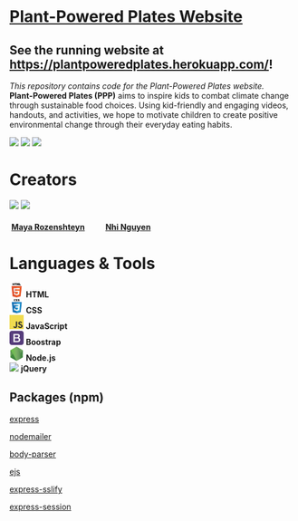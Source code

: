 
# [Plant-Powered Plates Website](https://plantpoweredplates.herokuapp.com/)
## See the running website at https://plantpoweredplates.herokuapp.com/!   
*This repository contains code for the Plant-Powered Plates website.*  
<strong>Plant-Powered Plates (PPP)</strong> aims to inspire kids to combat climate change through sustainable food choices. Using kid-friendly and engaging videos, handouts, and activities, we hope to motivate children to create positive environmental change through their everyday eating habits.

[<img src="https://github.com/mayaRozenshteyn/ppp-website/blob/master/public/images/landingpage.gif" width="250">](https://www.plantpoweredplates.media)
[<img src="https://github.com/mayaRozenshteyn/ppp-website/blob/master/public/images/aboutus.gif" width="250">](https://www.plantpoweredplates.media)
[<img src="https://github.com/mayaRozenshteyn/ppp-website/blob/master/public/images/resources.gif" width="250">](https://www.plantpoweredplates.media)
# Creators


[<img src="https://www.plantpoweredplates.media/images/profile_maya.png" width="150">](https://github.com/mayaRozenshteyn)  [<img src="https://www.plantpoweredplates.media/images/profile_nhi.png" width="150">](https://github.com/nhilikeknee)     
#### &nbsp;[Maya Rozenshteyn](https://github.com/mayaRozenshteyn) &nbsp;&nbsp;&nbsp;&nbsp;&nbsp;&nbsp;&nbsp;&nbsp;&nbsp;&nbsp;[Nhi Nguyen](https://github.com/nhilikeknee)


# Languages & Tools
<img src="https://raw.githubusercontent.com/github/explore/80688e429a7d4ef2fca1e82350fe8e3517d3494d/topics/html/html.png" width="25"> <strong>HTML</strong>   
<img src="https://raw.githubusercontent.com/github/explore/80688e429a7d4ef2fca1e82350fe8e3517d3494d/topics/css/css.png" width="25"> <strong>CSS</strong>      
<img src="https://raw.githubusercontent.com/github/explore/80688e429a7d4ef2fca1e82350fe8e3517d3494d/topics/javascript/javascript.png" width="25"> <strong>JavaScript</strong>     
<img src="https://raw.githubusercontent.com/github/explore/80688e429a7d4ef2fca1e82350fe8e3517d3494d/topics/bootstrap/bootstrap.png" width="25"> <strong>Boostrap</strong>   
<img src="https://raw.githubusercontent.com/github/explore/80688e429a7d4ef2fca1e82350fe8e3517d3494d/topics/nodejs/nodejs.png" width="25"> <strong>Node.js</strong>   
<img src="https://miro.medium.com/max/285/1*QR2SBNwG75LyY5uwqWpN3A.png" width="25"> <strong>jQuery</strong>   



 ## Packages (npm)
  [express](https://expressjs.com/en/starter/installing.html)
   
   [nodemailer](https://www.npmjs.com/package/nodemailer)
   
   [body-parser](https://www.npmjs.com/package/body-parser)
 
 [ejs](https://www.npmjs.com/package/ejs)

[express-sslify](https://www.npmjs.com/package/express-sslify)

[express-session](https://www.npmjs.com/package/express-session)
 
